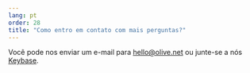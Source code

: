 ```yaml
---
lang: pt
order: 28
title: "Como entro em contato com mais perguntas?"
---
```


Você pode nos enviar um e-mail para [hello@olive.net](mailto:hello@olive.net) ou junte-se a nós [Keybase](https://keybase.io/team/olive_network.public).

